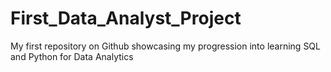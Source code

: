 # First_Data_Analyst_Project
My first repository on Github showcasing my progression into learning SQL and Python for Data Analytics 

